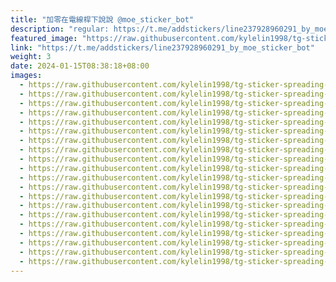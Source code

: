 ```yaml
---
title: "加零在電線桿下說說 @moe_sticker_bot"
description: "regular: https://t.me/addstickers/line237928960291_by_moe_sticker_bot"
featured_image: "https://raw.githubusercontent.com/kylelin1998/tg-sticker-spreading-worldwide-images/main/img/be7189b8-832b-491d-8995-fb847ff36de9.jpg"
link: "https://t.me/addstickers/line237928960291_by_moe_sticker_bot"
weight: 3
date: 2024-01-15T08:38:18+08:00
images:
  - https://raw.githubusercontent.com/kylelin1998/tg-sticker-spreading-worldwide-images/main/img/be7189b8-832b-491d-8995-fb847ff36de9.jpg
  - https://raw.githubusercontent.com/kylelin1998/tg-sticker-spreading-worldwide-images/main/img/8b145d9f-e186-4790-9cd7-69177f568739.jpg
  - https://raw.githubusercontent.com/kylelin1998/tg-sticker-spreading-worldwide-images/main/img/7c72f6dd-2f7c-4fd9-90c0-3a03678c2b97.jpg
  - https://raw.githubusercontent.com/kylelin1998/tg-sticker-spreading-worldwide-images/main/img/5267c3a9-7f21-4c58-a726-fbdee8353bcc.jpg
  - https://raw.githubusercontent.com/kylelin1998/tg-sticker-spreading-worldwide-images/main/img/1c42873b-a489-422b-ab12-6398f20bee89.jpg
  - https://raw.githubusercontent.com/kylelin1998/tg-sticker-spreading-worldwide-images/main/img/75e2790c-7479-4bbd-a3fd-436fca44bcc8.jpg
  - https://raw.githubusercontent.com/kylelin1998/tg-sticker-spreading-worldwide-images/main/img/449aee74-e546-4c0f-a09b-25841cdfff29.jpg
  - https://raw.githubusercontent.com/kylelin1998/tg-sticker-spreading-worldwide-images/main/img/4abfef31-c850-4118-afd7-dd04fb00cbf8.jpg
  - https://raw.githubusercontent.com/kylelin1998/tg-sticker-spreading-worldwide-images/main/img/c90693ad-080b-4841-be5b-73651c449eab.jpg
  - https://raw.githubusercontent.com/kylelin1998/tg-sticker-spreading-worldwide-images/main/img/339e2cbb-ba8e-4823-afe5-0f74e72b7417.jpg
  - https://raw.githubusercontent.com/kylelin1998/tg-sticker-spreading-worldwide-images/main/img/5f70e8d5-981e-4775-a9d2-2d74bfae4f46.jpg
  - https://raw.githubusercontent.com/kylelin1998/tg-sticker-spreading-worldwide-images/main/img/896acd18-a4ea-48a9-bab4-92f78984ece4.jpg
  - https://raw.githubusercontent.com/kylelin1998/tg-sticker-spreading-worldwide-images/main/img/e1a62d39-5d34-48d2-84b5-aa73830580ca.jpg
  - https://raw.githubusercontent.com/kylelin1998/tg-sticker-spreading-worldwide-images/main/img/1c82ea11-16e7-4b98-b296-3e7cdc887c19.jpg
  - https://raw.githubusercontent.com/kylelin1998/tg-sticker-spreading-worldwide-images/main/img/c78c3904-5983-4b9b-a65f-f472c10b9953.jpg
  - https://raw.githubusercontent.com/kylelin1998/tg-sticker-spreading-worldwide-images/main/img/b0d2c22a-6063-4d44-81da-212d82781ee7.jpg
  - https://raw.githubusercontent.com/kylelin1998/tg-sticker-spreading-worldwide-images/main/img/712d2392-a063-4de3-ae98-4be0bb71b0fe.jpg
  - https://raw.githubusercontent.com/kylelin1998/tg-sticker-spreading-worldwide-images/main/img/1662506c-2bb5-48fb-95a7-3a2dc4bbc313.jpg
  - https://raw.githubusercontent.com/kylelin1998/tg-sticker-spreading-worldwide-images/main/img/3179ea48-e2e9-4d2c-acb7-d892beab3b66.jpg
  - https://raw.githubusercontent.com/kylelin1998/tg-sticker-spreading-worldwide-images/main/img/71d11280-5fe5-4e92-9aa9-9b79dd0a45be.jpg
---
```


